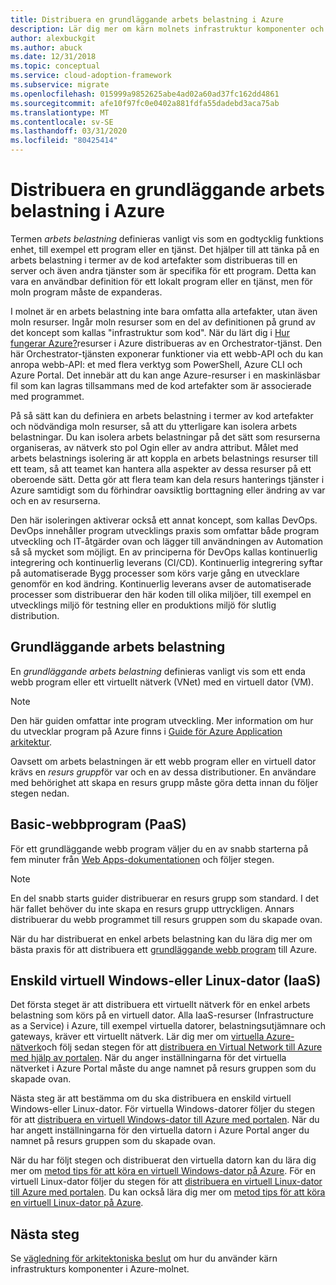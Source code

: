 ```yaml
---
title: Distribuera en grundläggande arbets belastning i Azure
description: Lär dig mer om kärn molnets infrastruktur komponenter och grundläggande arbets belastningar, t. ex. grundläggande webbappar, enskilda virtuella datorer och virtuella nätverk.
author: alexbuckgit
ms.author: abuck
ms.date: 12/31/2018
ms.topic: conceptual
ms.service: cloud-adoption-framework
ms.subservice: migrate
ms.openlocfilehash: 015999a9852625abe4ad02a60ad37fc162dd4861
ms.sourcegitcommit: afe10f97fc0e0402a881fdfa55dadebd3aca75ab
ms.translationtype: MT
ms.contentlocale: sv-SE
ms.lasthandoff: 03/31/2020
ms.locfileid: "80425414"
---
```

# <a name="deploy-a-basic-workload-in-azure"></a>Distribuera en grundläggande arbets belastning i Azure

Termen *arbets belastning* definieras vanligt vis som en godtycklig funktions enhet, till exempel ett program eller en tjänst. Det hjälper till att tänka på en arbets belastning i termer av de kod artefakter som distribueras till en server och även andra tjänster som är specifika för ett program. Detta kan vara en användbar definition för ett lokalt program eller en tjänst, men för moln program måste de expanderas.

I molnet är en arbets belastning inte bara omfatta alla artefakter, utan även moln resurser. Ingår moln resurser som en del av definitionen på grund av det koncept som kallas "infrastruktur som kod". När du lärt dig i [Hur fungerar Azure?](../../getting-started/what-is-azure.md)resurser i Azure distribueras av en Orchestrator-tjänst. Den här Orchestrator-tjänsten exponerar funktioner via ett webb-API och du kan anropa webb-API: et med flera verktyg som PowerShell, Azure CLI och Azure Portal. Det innebär att du kan ange Azure-resurser i en maskinläsbar fil som kan lagras tillsammans med de kod artefakter som är associerade med programmet.

På så sätt kan du definiera en arbets belastning i termer av kod artefakter och nödvändiga moln resurser, så att du ytterligare kan isolera arbets belastningar. Du kan isolera arbets belastningar på det sätt som resurserna organiseras, av nätverk sto pol Ogin eller av andra attribut. Målet med arbets belastnings isolering är att koppla en arbets belastnings resurser till ett team, så att teamet kan hantera alla aspekter av dessa resurser på ett oberoende sätt. Detta gör att flera team kan dela resurs hanterings tjänster i Azure samtidigt som du förhindrar oavsiktlig borttagning eller ändring av var och en av resurserna.

Den här isoleringen aktiverar också ett annat koncept, som kallas DevOps. DevOps innehåller program utvecklings praxis som omfattar både program utveckling och IT-åtgärder ovan och lägger till användningen av Automation så så mycket som möjligt. En av principerna för DevOps kallas kontinuerlig integrering och kontinuerlig leverans (CI/CD). Kontinuerlig integrering syftar på automatiserade Bygg processer som körs varje gång en utvecklare genomför en kod ändring. Kontinuerlig leverans avser de automatiserade processer som distribuerar den här koden till olika miljöer, till exempel en utvecklings miljö för testning eller en produktions miljö för slutlig distribution.

## <a name="basic-workload"></a>Grundläggande arbets belastning

En *grundläggande arbets belastning* definieras vanligt vis som ett enda webb program eller ett virtuellt nätverk (VNet) med en virtuell dator (VM).

> [!NOTE]
> Den här guiden omfattar inte program utveckling. Mer information om hur du utvecklar program på Azure finns i [Guide för Azure Application arkitektur](https://docs.microsoft.com/azure/architecture/guide).

Oavsett om arbets belastningen är ett webb program eller en virtuell dator krävs en *resurs grupp*för var och en av dessa distributioner. En användare med behörighet att skapa en resurs grupp måste göra detta innan du följer stegen nedan.

## <a name="basic-web-application-paas"></a>Basic-webbprogram (PaaS)

För ett grundläggande webb program väljer du en av snabb starterna på fem minuter från [Web Apps-dokumentationen](https://docs.microsoft.com/azure/app-service) och följer stegen.

> [!NOTE]
> En del snabb starts guider distribuerar en resurs grupp som standard. I det här fallet behöver du inte skapa en resurs grupp uttryckligen. Annars distribuerar du webb programmet till resurs gruppen som du skapade ovan.

När du har distribuerat en enkel arbets belastning kan du lära dig mer om bästa praxis för att distribuera ett [grundläggande webb program](https://docs.microsoft.com/azure/architecture/reference-architectures/app-service-web-app/basic-web-app) till Azure.

## <a name="single-windows-or-linux-vm-iaas"></a>Enskild virtuell Windows-eller Linux-dator (IaaS)

Det första steget är att distribuera ett virtuellt nätverk för en enkel arbets belastning som körs på en virtuell dator. Alla IaaS-resurser (Infrastructure as a Service) i Azure, till exempel virtuella datorer, belastningsutjämnare och gateways, kräver ett virtuellt nätverk. Lär dig mer om [virtuella Azure-nätverk](https://docs.microsoft.com/azure/virtual-network/virtual-networks-overview)och följ sedan stegen för att [distribuera en Virtual Network till Azure med hjälp av portalen](https://docs.microsoft.com/azure/virtual-network/quick-create-portal). När du anger inställningarna för det virtuella nätverket i Azure Portal måste du ange namnet på resurs gruppen som du skapade ovan.

Nästa steg är att bestämma om du ska distribuera en enskild virtuell Windows-eller Linux-dator. För virtuella Windows-datorer följer du stegen för att [distribuera en virtuell Windows-dator till Azure med portalen](https://docs.microsoft.com/azure/virtual-machines/windows/quick-create-portal). När du har angett inställningarna för den virtuella datorn i Azure Portal anger du namnet på resurs gruppen som du skapade ovan.

När du har följt stegen och distribuerat den virtuella datorn kan du lära dig mer om [metod tips för att köra en virtuell Windows-dator på Azure](https://docs.microsoft.com/azure/architecture/reference-architectures/virtual-machines-windows/single-vm). För en virtuell Linux-dator följer du stegen för att [distribuera en virtuell Linux-dator till Azure med portalen](https://docs.microsoft.com/azure/virtual-machines/linux/quick-create-portal). Du kan också lära dig mer om [metod tips för att köra en virtuell Linux-dator på Azure](https://docs.microsoft.com/azure/architecture/reference-architectures/virtual-machines-linux/single-vm).

## <a name="next-steps"></a>Nästa steg

Se [vägledning för arkitektoniska beslut](../../decision-guides/index.md) om hur du använder kärn infrastrukturs komponenter i Azure-molnet.
